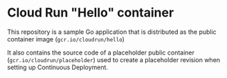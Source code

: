 # Cloud Run "Hello" container

This repository is a sample Go application that is
distributed as the public container image (`gcr.io/cloudrun/hello`) 



It also contains the source code of a placeholder public container
(`gcr.io/cloudrun/placeholder`)  used to create a placeholder revision when setting up 
Continuous Deployment.



